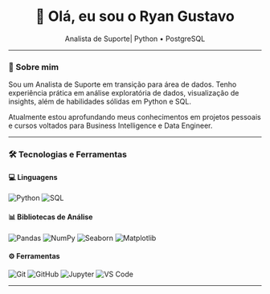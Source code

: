 <h1 align="center">👋 Olá, eu sou o Ryan Gustavo</h1>
<p align="center">Analista de Suporte| Python • PostgreSQL </p>

---

### 🧭 Sobre mim

Sou um Analista de Suporte em transição para área de dados. Tenho experiência prática em análise exploratória de dados, visualização de insights, além de habilidades sólidas em Python e SQL.

Atualmente estou aprofundando meus conhecimentos em projetos pessoais e cursos voltados para Business Intelligence e Data Engineer.

---


### 🛠️ Tecnologias e Ferramentas

#### 💻 Linguagens  
![Python](https://img.shields.io/badge/Python-3776AB?style=for-the-badge&logo=python&logoColor=white)
![SQL](https://img.shields.io/badge/SQL-003B57?style=for-the-badge&logo=postgresql&logoColor=white)

#### 📊 Bibliotecas de Análise  
![Pandas](https://img.shields.io/badge/Pandas-150458?style=for-the-badge&logo=pandas&logoColor=white)
![NumPy](https://img.shields.io/badge/NumPy-013243?style=for-the-badge&logo=numpy&logoColor=white)
![Seaborn](https://img.shields.io/badge/Seaborn-2B2D42?style=for-the-badge&logo=python&logoColor=white)
![Matplotlib](https://img.shields.io/badge/Matplotlib-11557C?style=for-the-badge&logo=matplotlib&logoColor=white)


#### ⚙️ Ferramentas  
![Git](https://img.shields.io/badge/Git-F05032?style=for-the-badge&logo=git&logoColor=white)
![GitHub](https://img.shields.io/badge/GitHub-181717?style=for-the-badge&logo=github&logoColor=white)
![Jupyter](https://img.shields.io/badge/Jupyter-F37626?style=for-the-badge&logo=jupyter&logoColor=white)
![VS Code](https://img.shields.io/badge/VSCode-007ACC?style=for-the-badge&logo=visual-studio-code&logoColor=white)


---
